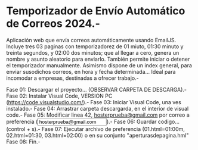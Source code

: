 # Temporizador de Envío Automático de Correos 2024.-
Aplicación web que envía correos automáticamente usando EmailJS. Incluye tres 03 paginas con temporizadorez de 01 miuto, 01:30 minuto y treinta segundos, y 02:00 dos minutos; que al llegar a cero, genera un nombre y asunto aleatorio para enviarlo. También permite iniciar o detener el temporizador manualmente. Asimismo dispone de un index general, para enviar susodichos correos, en hora y fecha determinada... Ideal para incomodar a empresas, destinadas a ofrecer trabajo.-

Fase 01: Descargar el proyecto... (OBSERVAR CARPETA DE DESCARGA).- 
Fase 02: Instalar Visual Code, VERSION PC (https://code.visualstudio.com/).-
Fase 03: Iniciar Visual Code, una ves instalado.-
Fase 04: Arrastrar carpeta descargarda, en el interior de visual code.-
Fase 05: Modificar linea 42, hosterprueba@gmail.com por correo a preferencia (<input type="text" name="emailjs_correo" id="emailjs_correo" value="hosterprueba@gmail.com">).-
Fase 06: Guardar codigo... (control + s).-
Fase 07: Ejecutar archivo de preferencia (01.html=01:00m, 02.html=01:30, 03.html=02:00) o en su conjunto "aperturasdepagina.hml"
Fase 08: Fin.-
